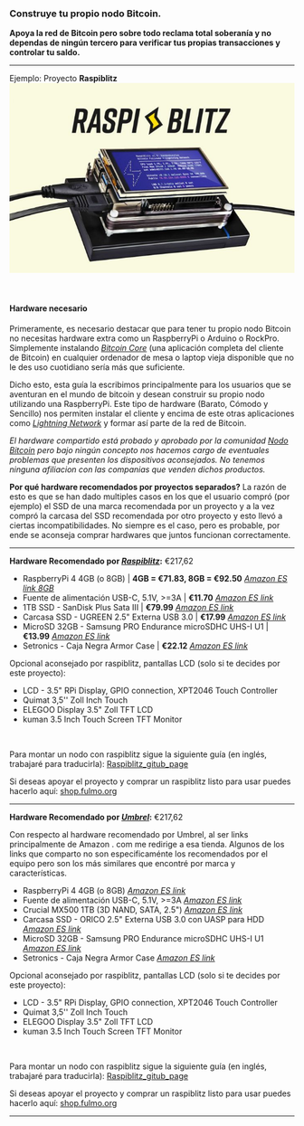 ### Construye tu propio nodo Bitcoin.

**Apoya la red de Bitcoin pero sobre todo reclama total soberanía y no dependas de ningún tercero para verificar tus propias transacciones y controlar tu saldo.**
___

Ejemplo: Proyecto **Raspiblitz**
<img src="link/to/../../images/raspiblitz_ex.jpeg"> 

<br />

#### Hardware necesario

Primeramente, es necesario destacar que para tener tu propio nodo Bitcoin no necesitas hardware extra como un RaspberryPi o Arduino o RockPro. Simplemente instalando [*Bitcoin Core*](https://bitcoin.org/en/download) (una aplicación completa del cliente de Bitcoin) en cualquier ordenador de mesa o laptop vieja disponible que no le des uso cuotidiano sería más que suficiente.

Dicho esto, esta guía la escribimos principalmente para los usuarios que se aventuran en el mundo de bitcoin y desean construir su propio nodo utilizando una RaspberryPi. Este tipo de hardware (Barato, Cómodo y Sencillo) nos permiten instalar el cliente y encima de este otras aplicaciones como [*Lightning Network*](https://www.lopp.net/lightning-information.html) y formar así parte de la red de Bitcoin.

*El hardware compartido está probado y aprobado por la comunidad [*Nodo Bitcoin*](https://t.me/NodoBitcoin) pero bajo ningún concepto nos hacemos cargo de eventuales problemas que presenten los dispositivos aconsejados. No tenemos ninguna afiliacion con las companias que venden dichos productos.*

**Por qué hardware recomendados por proyectos separados?**
La razón de esto es que se han dado multiples casos en los que el usuario compró (por ejemplo) el SSD de una marca recomendada por un proyecto y a la vez compró la carcasa del SSD recomendada por otro proyecto y esto llevó a ciertas incompatibilidades. No siempre es el caso, pero es probable, por ende se aconseja comprar hardwares que juntos funcionan correctamente.
___

**Hardware Recomendado por [*Raspiblitz*](https://github.com/rootzoll/raspiblitz):** €217,62

- RaspberryPi 4 4GB (o 8GB) | **4GB = €71.83, 8GB = €92.50** [*Amazon ES link 8GB*](https://www.amazon.es/dp/B07TC2BK1X)
- Fuente de alimentación USB-C, 5.1V, >=3A | **€11.70** [*Amazon ES link*](https://www.amazon.es/dp/B07TZ89BT7)
- 1TB SSD - SanDisk Plus Sata III | **€79.99** [*Amazon ES link*](https://www.amazon.es/dp/B07D998212)
- Carcasa SSD - UGREEN 2.5" Externa USB 3.0 | **€17.99** [*Amazon ES link*](https://www.amazon.es/dp/B06XWSDGP6)
- MicroSD 32GB - Samsung PRO Endurance microSDHC UHS-I U1 | **€13.99** [*Amazon ES link*](https://www.amazon.es/dp/B07CY3QSST)
- Setronics - Caja Negra Armor Case | **€22.12** [*Amazon ES link*](https://www.amazon.es/dp/B07VP6GB4G)

Opcional aconsejado por raspiblitz, pantallas LCD (solo si te decides por este proyecto):
- LCD - 3.5" RPi Display, GPIO connection, XPT2046 Touch Controller
- Quimat 3,5'' Zoll Inch Touch
- ELEGOO Display 3.5" Zoll TFT LCD
- kuman 3.5 Inch Touch Screen TFT Monitor

<br />

Para montar un nodo con raspiblitz sigue la siguiente guía (en inglés, trabajaré para traducirla): [Raspiblitz_gitub_page](https://github.com/rootzoll/raspiblitz#assemble-your-raspiblitz)

Si deseas apoyar el proyecto y comprar un raspiblitz listo para usar puedes hacerlo aquí: [shop.fulmo.org](https://shop.fulmo.org/product-category/raspiblitz/) 
___

**Hardware Recomendado por [*Umbrel*](https://getumbrel.com/#start):** €217,62

Con respecto al hardware recomendado por Umbrel, al ser links principalmente de Amazon . com me redirige a esa tienda. Algunos de los links que comparto no son especificaménte los recomendados por el equipo pero son los más similares que encontré por marca y características. 

- RaspberryPi 4 4GB (o 8GB) [*Amazon ES link*](https://www.amazon.es/dp/B07TC2BK1X) 
- Fuente de alimentación USB-C, 5.1V, >=3A [*Amazon ES link*](https://www.amazon.es/dp/B07TZ89BT7)
- Crucial MX500 1TB (3D NAND, SATA, 2.5") [*Amazon ES link*](https://www.amazon.es/dp/B077SF8KMG)
- Carcasa SSD - ORICO 2.5" Externa USB 3.0 con UASP para HDD [*Amazon ES link*](https://www.amazon.es/dp/B08B5W9HB6)
- MicroSD 32GB - Samsung PRO Endurance microSDHC UHS-I U1 [*Amazon ES link*](https://www.amazon.es/dp/B07CY3QSST)
- Setronics - Caja Negra Armor Case [*Amazon ES link*](https://www.amazon.es/dp/B07VP6GB4G)

Opcional aconsejado por raspiblitz, pantallas LCD (solo si te decides por este proyecto):
- LCD - 3.5" RPi Display, GPIO connection, XPT2046 Touch Controller
- Quimat 3,5'' Zoll Inch Touch
- ELEGOO Display 3.5" Zoll TFT LCD
- kuman 3.5 Inch Touch Screen TFT Monitor

<br />

Para montar un nodo con raspiblitz sigue la siguiente guía (en inglés, trabajaré para traducirla): [Raspiblitz_gitub_page](https://github.com/rootzoll/raspiblitz#assemble-your-raspiblitz)

Si deseas apoyar el proyecto y comprar un raspiblitz listo para usar puedes hacerlo aquí: [shop.fulmo.org](https://shop.fulmo.org/product-category/raspiblitz/) 
___